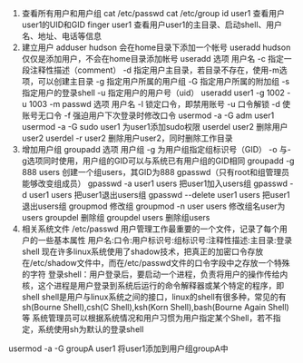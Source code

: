 1. 查看所有用户和用户组
cat /etc/passwd
cat /etc/group
id user1  查看用户user1的UID和GID
finger user1  查看用户user1的主目录、启动shell、用户名、地址、电话等信息
2. 建立用户
adduser hudson  会在home目录下添加一个帐号
useradd hudson  仅仅是添加用户，不会在home目录添加帐号
useradd 选项 用户名
-c  指定一段注释性描述（comment）
-d  指定用户主目录，若目录不存在，使用-m选项，可以创建主目录
-g  指定用户所属的用户组
-G  指定用户所属的附加组
-s  指定用户的登录shell
-u  指定用户的用户号（uid）
useradd user1 -g 1002 -u 1003 -m
passwd 选项 用户名
-l  锁定口令，即禁用账号
-u  口令解锁
-d  使账号无口令
-f  强迫用户下次登录时修改口令
usermod -a -G adm user1
usermod -a -G sudo user1   为user1添加sudo权限
userdel user2  删除用户user2
userdel -r user2  删除用户user2，同时删除工作目录
3. 增加用户组
groupadd 选项 用户组
-g  为用户组指定组标识号（GID）
-o  与-g选项同时使用，用户组的GID可以与系统已有用户组的GID相同
groupadd -g 888 users  创建一个组users，其GID为888
gpasswd（只有root和组管理员能够改变组成员）
gpasswd -a user1 users  把user1加入users组
gpasswd -d user1 users  把user1退出users组
gpasswd --delete user1 users 把user1退出users组
groupmod 修改组
groupmod -n user users  修改组名user为users
groupdel  删除组
groupdel users  删除组users
4. 相关系统文件
/etc/passwd  用户管理工作最重要的一个文件，记录了每个用户的一些基本属性
用户名:口令:用户标识号:组标识号:注释性描述:主目录:登录shell
现在许多linux系统使用了shadow技术，把真正的加密口令存放在/etc/shadow文件中，而在/etc/passwd文件的口令字段中之存放一个特殊的字符
登录shell：用户登录后，要启动一个进程，负责将用户的操作传给内核，这个进程是用户登录到系统后运行的命令解释器或某个特定的程序，即shell
shell是用户与linux系统之间的接口，linux的shell有很多种，常见的有sh(Bourne Shell),csh(C Shell),ksh(Korn Shell),bash(Bourne Again Shell)等
系统管理员可以根据系统情况和用户习惯为用户指定某个Shell，若不指定，系统使用sh为默认的登录shell

usermod -a -G groupA user1  将user1添加到用户组groupA中

